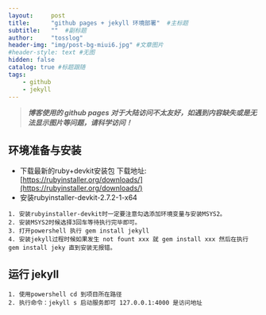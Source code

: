 ```yaml
---
layout:     post 
title:      "github pages + jekyll 环境部署"  #主标题
subtitle:   ""  #副标题
author:     "tosslog" 
header-img: "img/post-bg-miui6.jpg" #文章图片
#header-style: text #无图
hidden: false
catalog: true #标题跟随
tags: 
    - github
    - jekyll
---
```

> ***博客使用的 github pages 对于大陆访问不太友好，如遇到内容缺失或是无法显示图片等问题，请科学访问！***

## 环境准备与安装

- 下载最新的ruby+devkit安装包 下载地址:[https://rubyinstaller.org/downloads/](https://rubyinstaller.org/downloads/)
- 安装rubyinstaller-devkit-2.7.2-1-x64

```
1. 安装rubyinstaller-devkit时一定要注意勾选添加环境变量与安装MSYS2。
2. 安装MSYS2时候选择3回车等待执行完毕即可。
3. 打开powershell 执行 gem install jekyll
4. 安装jekyll过程时候如果发生 not fount xxx 就 gem install xxx 然后在执行 gem install jeky 直到安装无报错。
```
## 运行 jekyll

```
1. 使用powershell cd 到项目所在路径
2. 执行命令：jekyll s 启动服务即可 127.0.0.1:4000 是访问地址
```
